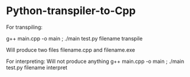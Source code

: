 # Python-transpiler-to-Cpp
For transpiling:

g++ main.cpp -o main ; ./main test.py filename transpile

Will produce two files filename.cpp and filename.exe

For interpreting:
Will not produce anything
g++ main.cpp -o main ; ./main test.py filename interpret
